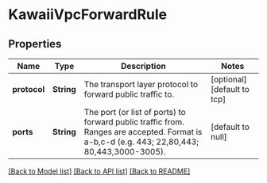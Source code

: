 # KawaiiVpcForwardRule
## Properties

| Name | Type | Description | Notes |
|------------ | ------------- | ------------- | -------------|
| **protocol** | **String** | The transport layer protocol to forward public traffic to. | [optional] [default to tcp] |
| **ports** | **String** | The port (or list of ports) to forward public traffic from. Ranges are accepted. Format is a-b,c-d (e.g. 443; 22,80,443; 80,443,3000-3005). | [default to null] |

[[Back to Model list]](../README.md#documentation-for-models) [[Back to API list]](../README.md#documentation-for-api-endpoints) [[Back to README]](../README.md)

